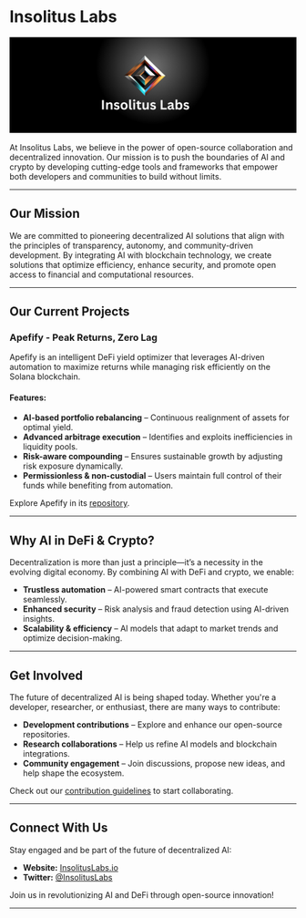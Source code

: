 # Insolitus Labs

![Insolitus Labs Logo](https://raw.githubusercontent.com/Insolitus-Labs/.github/refs/heads/main/Banner.png)

At Insolitus Labs, we believe in the power of open-source collaboration and decentralized innovation. Our mission is to push the boundaries of AI and crypto by developing cutting-edge tools and frameworks that empower both developers and communities to build without limits.

---

## Our Mission

We are committed to pioneering decentralized AI solutions that align with the principles of transparency, autonomy, and community-driven development. By integrating AI with blockchain technology, we create solutions that optimize efficiency, enhance security, and promote open access to financial and computational resources.

---

## Our Current Projects

### Apefify - Peak Returns, Zero Lag

Apefify is an intelligent DeFi yield optimizer that leverages AI-driven automation to maximize returns while managing risk efficiently on the Solana blockchain.

#### Features:

- **AI-based portfolio rebalancing** – Continuous realignment of assets for optimal yield.
- **Advanced arbitrage execution** – Identifies and exploits inefficiencies in liquidity pools.
- **Risk-aware compounding** – Ensures sustainable growth by adjusting risk exposure dynamically.
- **Permissionless & non-custodial** – Users maintain full control of their funds while benefiting from automation.

Explore Apefify in its [repository](#).

---

## Why AI in DeFi & Crypto?

Decentralization is more than just a principle—it’s a necessity in the evolving digital economy. By combining AI with DeFi and crypto, we enable:

- **Trustless automation** – AI-powered smart contracts that execute seamlessly.
- **Enhanced security** – Risk analysis and fraud detection using AI-driven insights.
- **Scalability & efficiency** – AI models that adapt to market trends and optimize decision-making.

---

## Get Involved

The future of decentralized AI is being shaped today. Whether you're a developer, researcher, or enthusiast, there are many ways to contribute:

- **Development contributions** – Explore and enhance our open-source repositories.
- **Research collaborations** – Help us refine AI models and blockchain integrations.
- **Community engagement** – Join discussions, propose new ideas, and help shape the ecosystem.

Check out our [contribution guidelines](#) to start collaborating.

---

## Connect With Us

Stay engaged and be part of the future of decentralized AI:

- **Website:** [InsolitusLabs.io](#)
- **Twitter:** [@InsolitusLabs](#)

Join us in revolutionizing AI and DeFi through open-source innovation!

---

